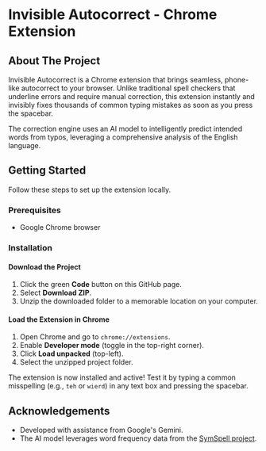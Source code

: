 # Invisible Autocorrect - Chrome Extension

## About The Project

Invisible Autocorrect is a Chrome extension that brings seamless, phone-like autocorrect to your browser. Unlike traditional spell checkers that underline errors and require manual correction, this extension instantly and invisibly fixes thousands of common typing mistakes as soon as you press the spacebar.

The correction engine uses an AI model to intelligently predict intended words from typos, leveraging a comprehensive analysis of the English language.

## Getting Started

Follow these steps to set up the extension locally.

### Prerequisites

- Google Chrome browser

### Installation

#### Download the Project

1. Click the green **Code** button on this GitHub page.
2. Select **Download ZIP**.
3. Unzip the downloaded folder to a memorable location on your computer.

#### Load the Extension in Chrome

1. Open Chrome and go to `chrome://extensions`.
2. Enable **Developer mode** (toggle in the top-right corner).
3. Click **Load unpacked** (top-left).
4. Select the unzipped project folder.

The extension is now installed and active! Test it by typing a common misspelling (e.g., `teh` or `wierd`) in any text box and pressing the spacebar.

## Acknowledgements

- Developed with assistance from Google's Gemini.
- The AI model leverages word frequency data from the [SymSpell project](https://github.com/wolfgarbe/SymSpell).


